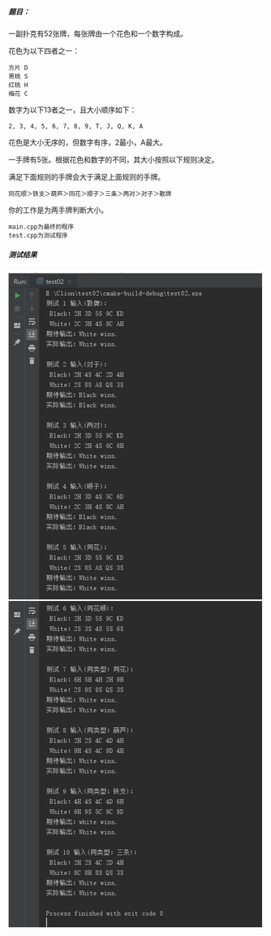 ##### 题目：

一副扑克有52张牌，每张牌由一个花色和一个数字构成。

花色为以下四者之一：

```
方片 D
黑桃 S
红桃 H
梅花 C
```

数字为以下13者之一，且大小顺序如下：

```
2, 3, 4, 5, 6, 7, 8, 9, T, J, Q, K, A 
```

花色是大小无序的，但数字有序，2最小，A最大。

一手牌有5张。根据花色和数字的不同，其大小按照以下规则决定。

满足下面规则的手牌会大于满足上面规则的手牌。

```
同花顺＞铁支＞葫芦＞同花＞顺子＞三条＞两对＞对子＞散牌
```

你的工作是为两手牌判断大小。

```
main.cpp为最终的程序
test.cpp为测试程序
```

##### 测试结果

 ![pic](https://github.com/BuerAkun1024/web_task_03/blob/master/test01.png)
 ![pic](https://github.com/BuerAkun1024/web_task_03/blob/master/test02.png)


